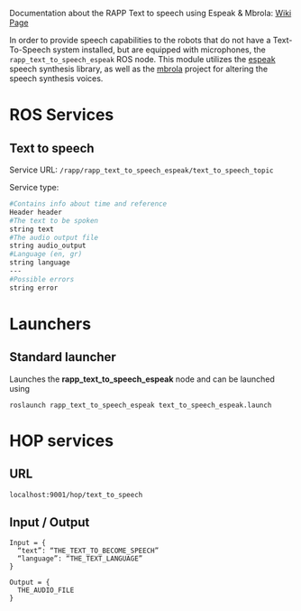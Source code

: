 Documentation about the RAPP Text to speech using Espeak & Mbrola: [Wiki Page](https://github.com/rapp-project/rapp-platform/wiki/RAPP-Text-to-speech-using-Espeak-&-Mbrola)

In order to provide speech capabilities to the robots that do not have a Text-To-Speech system installed, but are equipped with microphones, the ```rapp_text_to_speech_espeak``` ROS node. This module utilizes the [espeak](http://espeak.sourceforge.net/) speech synthesis library, as well as the [mbrola](http://tcts.fpms.ac.be/synthesis/mbrola.html) project for altering the speech synthesis voices.

# ROS Services

## Text to speech
Service URL: ```/rapp/rapp_text_to_speech_espeak/text_to_speech_topic```

Service type:
```bash
#Contains info about time and reference
Header header
#The text to be spoken
string text
#The audio output file
string audio_output
#Language (en, gr)
string language
---
#Possible errors
string error
``` 

# Launchers

## Standard launcher

Launches the **rapp_text_to_speech_espeak** node and can be launched using
```
roslaunch rapp_text_to_speech_espeak text_to_speech_espeak.launch
```

# HOP services

## URL
```localhost:9001/hop/text_to_speech ```

## Input / Output

```
Input = {
  “text”: “THE_TEXT_TO_BECOME_SPEECH”
  “language”: “THE_TEXT_LANGUAGE”
}
```
```
Output = {
  THE_AUDIO_FILE
}
```
